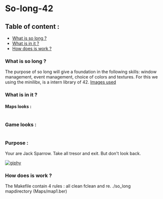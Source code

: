 # So-long-42

## Table of content :
* [What is so long ?](#what-is-so-long-)
* [What is in it ?](#what-is-in-it-)
* [How does is work ?](#how-does-is-work-)

### What is so long ?
 The purpose of so long will give a foundation in the following skills: window management, 
 event management, choice of colors and textures. For this we using the minilibx, is a intern library of 42.
 [Images used](https://itch.io/game-assets/free/tag-sprites)
 
### What is in it ?

#### Maps looks :
<a href="https://zupimages.net/viewer.php?id=22/12/9pr8.png"><img src="https://zupimages.net/up/22/12/9pr8.png" alt="" /></a>

### Game looks : 
<a href="https://zupimages.net/viewer.php?id=22/12/3op5.png"><img src="https://zupimages.net/up/22/12/3op5.png" alt="" /></a>

### Purpose :
Your are Jack Sparrow. Take all tresor and exit. But don't look back.

<a href="https://imgbb.com/"><img src="https://i.ibb.co/xgK6jyn/giphy.gif" alt="giphy" border="0"></a>


### How does is work ?
The Makefile contain 4 rules : all clean fclean and re.
./so_long mapdirectory (Maps/map1.ber)
